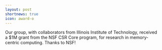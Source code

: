 ```yaml
---
layout: post
shortnews: true
icon: award-o
---
```


Our group, with collaborators from Illinois Institute of Technology, received a $1M grant from the NSF CSR Core program, for research in memory-centric computing. Thanks to NSF!
